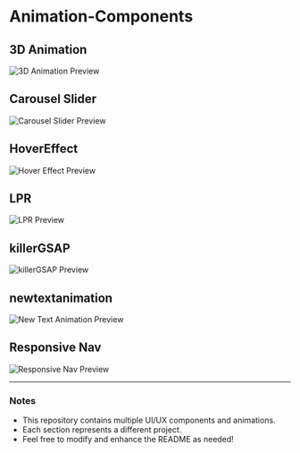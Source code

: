 # Animation-Components

## 3D Animation
![3D Animation Preview](path/to/image-or-video)

## Carousel Slider
![Carousel Slider Preview](path/to/image-or-video)

## HoverEffect
![Hover Effect Preview](path/to/image-or-video)

## LPR
![LPR Preview](path/to/image-or-video)

## killerGSAP
![killerGSAP Preview](path/to/image-or-video)

## newtextanimation
![New Text Animation Preview](path/to/image-or-video)

## Responsive Nav
![Responsive Nav Preview](path/to/image-or-video)

---

### Notes
- This repository contains multiple UI/UX components and animations.
- Each section represents a different project.
- Feel free to modify and enhance the README as needed!
